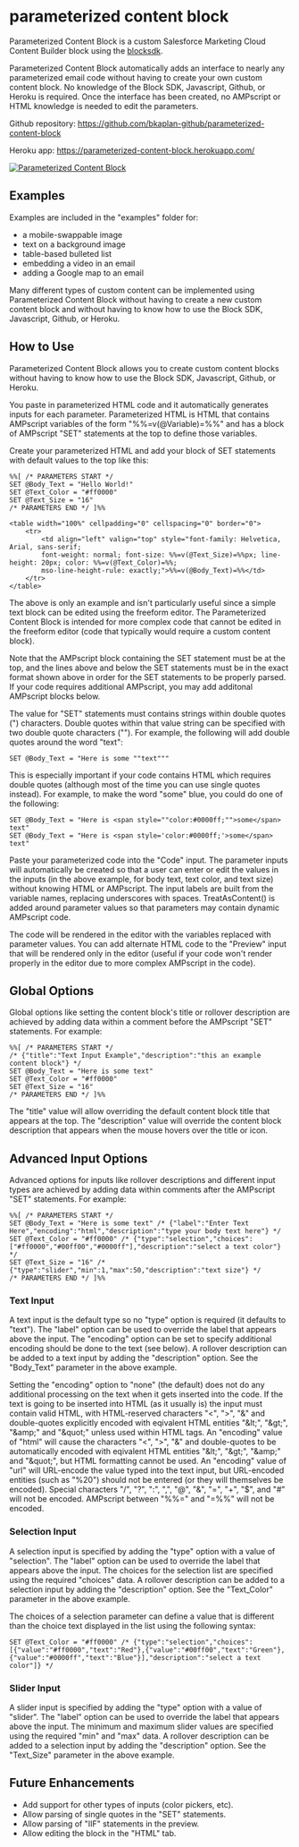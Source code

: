 # parameterized content block
Parameterized Content Block is a custom Salesforce Marketing Cloud Content Builder block using the [blocksdk](https://github.com/salesforce-marketingcloud/blocksdk).

Parameterized Content Block automatically adds an interface to nearly any parameterized email code without having to create your own custom content block. No knowledge of the Block SDK, Javascript, Github, or Heroku is required. Once the interface has been created, no AMPscript or HTML knowledge is needed to edit the parameters.

Github repository:  https://github.com/bkaplan-github/parameterized-content-block

Heroku app: https://parameterized-content-block.herokuapp.com/

[![Parameterized Content Block](https://github.com/bkaplan-github/parameterized-content-block/blob/master/ParameterizedCB.jpg)](https://github.com/bkaplan-github/parameterized-content-block)

## Examples
Examples are included in the "examples" folder for:

* a mobile-swappable image
* text on a background image
* table-based bulleted list
* embedding a video in an email
* adding a Google map to an email

Many different types of custom content can be implemented using Parameterized Content Block without having to create a new custom content block and without having to know how to use the Block SDK, Javascript, Github, or Heroku.

## How to Use
Parameterized Content Block allows you to create custom content blocks without having to know how to use the Block SDK, Javascript, Github, or Heroku.

You paste in parameterized HTML code and it automatically generates inputs for each parameter. Parameterized HTML is HTML that contains AMPscript variables of the form "%%=v(@Variable)=%%" and has a block of AMPscript "SET" statements at the top to define those variables.

Create your parameterized HTML and add your block of SET statements with default values to the top like this:

    %%[ /* PARAMETERS START */
    SET @Body_Text = "Hello World!"
    SET @Text_Color = "#ff0000"
    SET @Text_Size = "16"
    /* PARAMETERS END */ ]%%

    <table width="100%" cellpadding="0" cellspacing="0" border="0">
        <tr>
            <td align="left" valign="top" style="font-family: Helvetica, Arial, sans-serif; 
            font-weight: normal; font-size: %%=v(@Text_Size)=%%px; line-height: 20px; color: %%=v(@Text_Color)=%%; 
            mso-line-height-rule: exactly;">%%=v(@Body_Text)=%%</td>
        </tr>
    </table>

The above is only an example and isn't particularly useful since a simple text block can be edited using the freeform editor.  The Parameterized Content Block is intended for more complex code that cannot be edited in the freeform editor (code that typically would require a custom content block).

Note that the AMPscript block containing the SET statement must be at the top, and the lines above and below the SET statements must be in the exact format shown above in order for the SET statements to be properly parsed. If your code requires additional AMPscript, you may add additonal AMPscript blocks below.

The value for "SET" statements must contains strings within double quotes (&quot;) characters.  Double quotes within that value string can be specified with two double quote characters (&quot;&quot;).  For example, the following will add double quotes around the word "text":

    SET @Body_Text = "Here is some ""text"""

This is especially important if your code contains HTML which requires double quotes (although most of the time you can use single quotes instead).  For example, to make the word "some" blue, you could do one of the following:

    SET @Body_Text = "Here is <span style=""color:#0000ff;"">some</span> text"
    SET @Body_Text = "Here is <span style='color:#0000ff;'>some</span> text"

Paste your parameterized code into the "Code" input. The parameter inputs will automatically be created so that a user can enter or edit the values in the inputs (in the above example, for body text, text color, and text size) without knowing HTML or AMPscript.  The input labels are built from the variable names, replacing underscores with spaces.  TreatAsContent() is added around parameter values so that parameters may contain dynamic AMPscript code.

The code will be rendered in the editor with the variables replaced with parameter values. You can add alternate HTML code to the "Preview" input that will be rendered only in the editor (useful if your code won't render properly in the editor due to more complex AMPscript in the code).

## Global Options
Global options like setting the content block's title or rollover description are achieved by adding data within a comment before the AMPscript "SET" statements.  For example:

    %%[ /* PARAMETERS START */
    /* {"title":"Text Input Example","description":"this an example content block"} */
    SET @Body_Text = "Here is some text"
    SET @Text_Color = "#ff0000"
    SET @Text_Size = "16"
    /* PARAMETERS END */ ]%%

The "title" value will allow overriding the default content block title that appears at the top.  The "description" value will override the content block description that appears when the mouse hovers over the title or icon.

## Advanced Input Options
Advanced options for inputs like rollover descriptions and different input types are achieved by adding data within comments after the AMPscript "SET" statements.  For example:

    %%[ /* PARAMETERS START */
    SET @Body_Text = "Here is some text" /* {"label":"Enter Text Here","encoding":"html","description":"type your body text here"} */
    SET @Text_Color = "#ff0000" /* {"type":"selection","choices":["#ff0000","#00ff00","#0000ff"],"description":"select a text color"} */
    SET @Text_Size = "16" /* {"type":"slider","min":1,"max":50,"description":"text size"} */
    /* PARAMETERS END */ ]%%

### Text Input
A text input is the default type so no "type" option is required (it defaults to "text"). The "label" option can be used to override the label that appears above the input.  The "encoding" option can be set to specify additional encoding should be done to the text (see below).  A rollover description can be added to a text input by adding the "description" option. See the "Body_Text" parameter in the above example.

Setting the "encoding" option to "none" (the default) does not do any additional processing on the text when it gets inserted into the code.  If the text is going to be inserted into HTML (as it usually is) the input must contain valid HTML, with HTML-reserved characters "&lt;", "&gt;", "&amp;" and double-quotes explicitly encoded with eqivalent HTML entities "&amp;lt;", "&amp;gt;", "&amp;amp;" and "&amp;quot;" unless used within HTML tags.  An "encoding" value of "html" will cause the characters "&lt;", "&gt;", "&amp;" and double-quotes to be automatically encoded with eqivalent HTML entities "&amp;lt;", "&amp;gt;", "&amp;amp;" and "&amp;quot;", but HTML formatting cannot be used.  An "encoding" value of "url" will URL-encode the value typed into the text input, but URL-encoded entities (such as "%20") should not be entered (or they will themselves be encoded).  Special characters "/", "?", ":", ",", "@", "&", "=", "+", "$", and "#" will not be encoded.  AMPscript between "%%=" and "=%%" will not be encoded.

### Selection Input
A selection input is specified by adding the "type" option with a value of "selection". The "label" option can be used to override the label that appears above the input.  The choices for the selection list are specified using the required "choices" data. A rollover description can be added to a selection input by adding the "description" option. See the "Text_Color" parameter in the above example.

The choices of a selection parameter can define a value that is different than the choice text displayed in the list using the following syntax:

    SET @Text_Color = "#ff0000" /* {"type":"selection","choices":[{"value":"#ff0000","text":"Red"},{"value":"#00ff00","text":"Green"},{"value":"#0000ff","text":"Blue"}],"description":"select a text color"]} */ 

### Slider Input
A slider input is specified by adding the "type" option with a value of "slider". The "label" option can be used to override the label that appears above the input.  The minimum and maximum slider values are specified using the required "min" and "max" data. A rollover description can be added to a selection input by adding the "description" option. See the "Text_Size" parameter in the above example.

## Future Enhancements
* Add support for other types of inputs (color pickers, etc).
* Allow parsing of single quotes in the "SET" statements.
* Allow parsing of "IIF" statements in the preview.
* Allow editing the block in the "HTML" tab.

